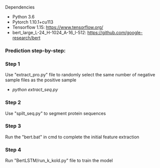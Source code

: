 Dependencies
- Python 3.6
- Pytorch 1.10.1+cu113
- Tensorflow 1.15: https://www.tensorflow.org/
- bert_large_L-24_H-1024_A-16_I-512: https://github.com/google-research/bert

### Prediction step-by-step:
### Step 1
Use "extract_pro.py" file to randomly select the same number of negative sample files as the positive sample
- *python extract_seq.py*
### Step 2

Use "spilt_seq.py" to segment protein sequences

### Step 3
Run the "bert.bat" in cmd to complete the initial feature extraction

### Step 4
Run "BertLSTM/run_k_kold.py" file to train the model


